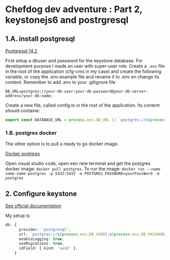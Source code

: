 
# Chefdog dev adventure : Part 2, keystonejs6 and postrgresql

## 1.A. install postgresql

[Postgresql 14.2](https://www.enterprisedb.com/downloads/postgres-postgresql-downloads)

First setup a dbuser and password for the keystone database. For development purpose I made an user with super-user role.
Create a `.env` file in the root of the application (cfg-cms in my case) and create the following variable,
or copy the .env.example file and rename it to .env en change its content. Remember to add .env to your .gitignore file

`DB_URL=postgres://your-db-user:your-db-password@your-db-server-address/your-db-name;`

Create a new file, called config.ts in the root of the application. Its content should containe:

```typescript
export const DATABASE_URL = process.env.DB_URL || `postgres://${process.env.USER}@localhost/keystone-6-example`;
```

### 1.B. postgres docker

The other option is to pull a ready to go docker image. 

[Docker postgres](https://hub.docker.com/_/postgres)

Open visual studio code, open een new terminal and get the postgres docker image: `docker pull postgres`.
To run the image: `docker run --name some-name-postgres -p 5432:5432 -e POSTGRES_PASSWORD=yourPassWord -d postgres`


## 2. Configure keystone

[See official documentation](https://keystonejs.com/docs/apis/config#postgresql)

My setup is:

```typescript
db: {
      provider: 'postgresql',
      url: `postgres://${process.env.DB_USER}:${process.env.DB_PASSWORD}@${process.env.DB_SERVER}/${process.env.DB_NAME}`,
      enableLogging: true,
      useMigrations: true,
      idField: { kind: 'uuid' },
    }
```
